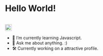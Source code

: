 <h1>Hello World!</h1>

<br>
<a href="https://www.linkedin.com/in/lirbre/">
  <img alt="lirbre's LinkedIn" width="22px" src="https://raw.githubusercontent.com/peterthehan/peterthehan/master/assets/linkedin.svg" />
</a>
<br>

- 🌱 I’m currently learning Javascript.
- 💬 Ask me about anything. :)
- 🛠 Currently working on a attractive profile.
